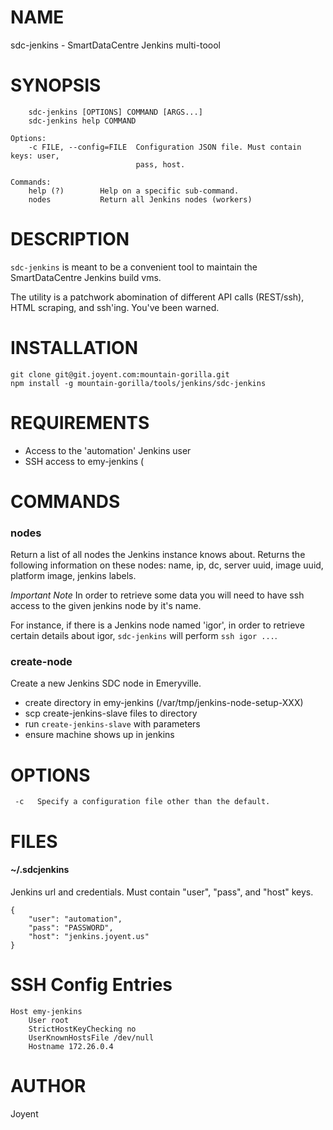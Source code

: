 <!--
    This Source Code Form is subject to the terms of the Mozilla Public
    License, v. 2.0. If a copy of the MPL was not distributed with this
    file, You can obtain one at http://mozilla.org/MPL/2.0/.
-->

<!--
    Copyright (c) 2014, Joyent, Inc.
-->

# NAME

sdc-jenkins - SmartDataCentre Jenkins multi-toool

# SYNOPSIS

        sdc-jenkins [OPTIONS] COMMAND [ARGS...]
        sdc-jenkins help COMMAND

    Options:
        -c FILE, --config=FILE  Configuration JSON file. Must contain keys: user,
                                pass, host.

    Commands:
        help (?)        Help on a specific sub-command.
        nodes           Return all Jenkins nodes (workers)

# DESCRIPTION

`sdc-jenkins` is meant to be a convenient tool to maintain the SmartDataCentre
Jenkins build vms.

The utility is a patchwork abomination of different API calls (REST/ssh),
HTML scraping, and ssh'ing. You've been warned.


# INSTALLATION

    git clone git@git.joyent.com:mountain-gorilla.git
    npm install -g mountain-gorilla/tools/jenkins/sdc-jenkins

# REQUIREMENTS

- Access to the 'automation' Jenkins user
- SSH access to emy-jenkins (


# COMMANDS

### nodes

Return a list of all nodes the Jenkins instance knows about. Returns the
following information on these nodes: name, ip, dc, server uuid, image uuid,
platform image, jenkins labels.

*Important Note* In order to retrieve some data you will need to have ssh
access to the given jenkins node by it's name.

For instance, if there is a Jenkins node named 'igor', in order to retrieve
certain details about igor, `sdc-jenkins` will perform `ssh igor ...`.

### create-node

Create a new Jenkins SDC node in Emeryville. 

- create directory in emy-jenkins (/var/tmp/jenkins-node-setup-XXX)
- scp create-jenkins-slave files to directory
- run `create-jenkins-slave` with parameters
- ensure machine shows up in jenkins




# OPTIONS

     -c   Specify a configuration file other than the default.


# FILES

#### ~/.sdcjenkins

Jenkins url and credentials. Must contain "user", "pass", and "host" keys.

    {
        "user": "automation",
        "pass": "PASSWORD",
        "host": "jenkins.joyent.us"
    }

# SSH Config Entries

    Host emy-jenkins
        User root
        StrictHostKeyChecking no
        UserKnownHostsFile /dev/null
        Hostname 172.26.0.4



# AUTHOR

Joyent
